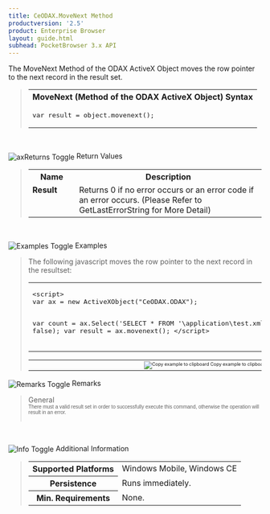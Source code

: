 ```yaml
---
title: CeODAX.MoveNext Method
productversion: '2.5'
product: Enterprise Browser
layout: guide.html
subhead: PocketBrowser 3.x API
---
```


The MoveNext Method of the ODAX ActiveX Object moves the row pointer to the next record in the result set.

<div id="SyntaxSpan" style="display:block">
<blockquote>
<table class="clsSyntax" cellspacing="1" cellpadding="3" width="95%">
<tr>
<th class="clsSyntaxHeadings">MoveNext (Method of the ODAX ActiveX Object) Syntax
</th>
</tr>
<tr>
<td class="clsSyntaxCells">
<pre class="clsSyntaxCells">var result = object.movenext();</pre>
</td>
</tr>
</table>
</blockquote><br></div>
<p class="clsRef"><span class="ToggleView" onclick="ToggleSpan('axReturnsSpan', 'aximgReturnsToggle')"><img align="absmiddle" id="aximgReturnsToggle" alt="axReturns Toggle" onmouseover="this.style.cursor='hand'" src="../Resources/ToggleCollapse.gif"></span>
Return Values
</p>
<div id="axReturnsSpan" style="display:block">
<blockquote>
<table class="clsSyntax" cellspacing="1" cellpadding="3" width="95%">
<col width="20%">
<col width="80%">
<tr>
<th class="clsSyntaxHeadings">Name</th>
<th class="clsSyntaxHeadings">Description</th>
</tr>
<tr>
<td class="clsSyntaxCells" valign="top"><b>Result</b></td>
<td class="clsSyntaxCells" style="text-align:left;">Returns 0 if no error occurs or an error code if an error occurs. (Please Refer to GetLastErrorString for More Detail)</td>
</tr>
</table>
</blockquote><br></div>
<p class="clsRef"><span class="ToggleView" onclick="ToggleSpan('ExamplesSpan', 'imgExamplesToggle')"><img align="absmiddle" id="imgExamplesToggle" alt="Examples Toggle" onmouseover="this.style.cursor='hand'" src="../Resources/ToggleCollapse.gif"></span>
Examples
</p>
<div id="ExamplesSpan" style="display:block">
<blockquote>
<p>The following javascript moves the row pointer to the next record in the resultset:</p>
<table class="clsSyntax" cellspacing="1" cellpadding="3" width="95%">
<tr>
<td>
<pre class="clsSyntaxCells">
&lt;script&gt;
var ax = new ActiveXObject("CeODAX.ODAX");

var count = ax.Select('SELECT * FROM \'\\application\\test.xml\';', ',', false);
var result = ax.movenext();
&lt;/script&gt;
</pre>
</td>
</tr>
</table>
<table cellspacing="1" cellpadding="3" width="95%">
<col width="85%">
<col width="15%">
<tr align="right">
<td></td>
<td valign="bottom" style="border-bottom-style: none;font-weight:normal;font-size:xx-small;"><nobr><img id="imgCopyDefaults" alt="Copy example to clipboard" onmouseover="this.style.cursor='hand'" src="../Resources/CopyDefaults.gif" onclick="CopyTemplate('ID0EDB');">
Copy example to clipboard
</nobr></td>
</tr>
</table>
<div id="Examples" style="display:none"><textarea id="ID0EDB">&lt;!-- 
The following javascript moves the row pointer to the next record in the resultset:
--&gt;

&lt;script&gt;
var ax = new ActiveXObject("CeODAX.ODAX");

var count = ax.Select('SELECT * FROM \'\\application\\test.xml\';', ',', false);
var result = ax.movenext();
&lt;/script&gt;
</textarea></div>
</blockquote>
</div>
<p class="clsRef"><span class="ToggleView" onclick="ToggleSpan('RemarksSpan', 'imgRemarksToggle')"><img align="absmiddle" id="imgRemarksToggle" alt="Remarks Toggle" onmouseover="this.style.cursor='hand'" src="../Resources/ToggleCollapse.gif"></span>
Remarks
</p>
<div id="RemarksSpan" style="display:block">
<blockquote>
<DIV class="clsRef">General</DIV>
<DIV style="font-family:verdana,arial,helvetica;font-size:x-small;">There must a valid result set in order to successfully execute this command, otherwise the operation will result in an error.</DIV>
<pre style="font-family:courier;font-size:small;"></pre>
</blockquote><br></div>
<p class="clsRef"><span class="ToggleView" onclick="ToggleSpan('InfoSpan', 'imgInfoToggle')"><img align="absmiddle" id="imgInfoToggle" alt="Info Toggle" onmouseover="this.style.cursor='hand'" src="../Resources/ToggleCollapse.gif"></span>
Additional Information
</p>
<div id="InfoSpan" style="display:block">
<blockquote>
<table>
<tr>
<th>Supported Platforms</th>
<td>Windows Mobile, Windows CE</td>
</tr>
<tr>
<th>Persistence</th>
<td>Runs immediately.</td>
</tr>
<tr>
<th>Min. Requirements</th>
<td>None.</td>
</tr>
</table>
</blockquote><br></div>
<div id="DefaultParamsSpan" style="display:none">
<pre><textarea id="DefaultParameters"></textarea></pre>
</div>
